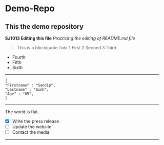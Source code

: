 # Demo-Repo
## This the demo repository
**SJ1013 Editing this file**
*Practicing the editing of README.md file*
>This is a blockquote
`Code`
1.First
2.Second
3.Third
- Fourth
- Fifth
- Sixth
----------------
```
{
"Firstname" : "Sandip",
"Lastname" : "Sinh",
"Age" : "65",
}
```
----------------

~~The world is flat.~~
- [x] Write the press release
- [ ] Update the website
- [ ] Contact the media
----------------

